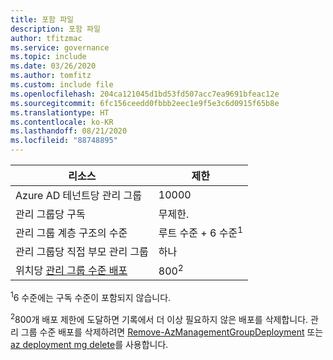 ```yaml
---
title: 포함 파일
description: 포함 파일
author: tfitzmac
ms.service: governance
ms.topic: include
ms.date: 03/26/2020
ms.author: tomfitz
ms.custom: include file
ms.openlocfilehash: 204ca121045d1bd53fd507acc7ea9691bfeac12e
ms.sourcegitcommit: 6fc156ceedd0fbbb2eec1e9f5e3c6d0915f65b8e
ms.translationtype: HT
ms.contentlocale: ko-KR
ms.lasthandoff: 08/21/2020
ms.locfileid: "88748895"
---
```

| 리소스 | 제한 |
| --- | --- |
| Azure AD 테넌트당 관리 그룹 | 10000 |
| 관리 그룹당 구독 | 무제한. |
| 관리 그룹 계층 구조의 수준 | 루트 수준 + 6 수준<sup>1</sup> |
| 관리 그룹당 직접 부모 관리 그룹 | 하나 |
| 위치당 [관리 그룹 수준 배포](../articles/azure-resource-manager/templates/deploy-to-management-group.md) | 800<sup>2</sup> |

<sup>1</sup>6 수준에는 구독 수준이 포함되지 않습니다.

<sup>2</sup>800개 배포 제한에 도달하면 기록에서 더 이상 필요하지 않은 배포를 삭제합니다. 관리 그룹 수준 배포를 삭제하려면 [Remove-AzManagementGroupDeployment](/powershell/module/az.resources/Remove-AzManagementGroupDeployment) 또는 [az deployment mg delete](/cli/azure/deployment/mg?view=azure-cli-latest#az-deployment-mg-delete)를 사용합니다.
